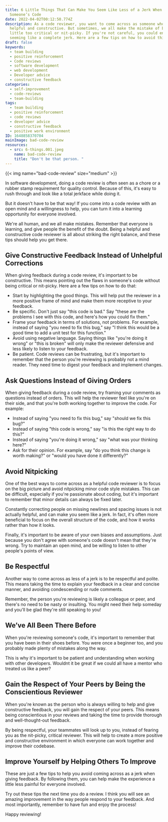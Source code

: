 ```yaml
---
title: 6 Little Things That Can Make You Seem Like Less of a Jerk When Reviewing
  Someone’s Code
date: 2022-04-02T00:12:50.774Z
description: As a code reviewer, you want to come across as someone who is
  helpful and constructive. But sometimes, we all make the mistake of being a
  little too critical or nit-picky. If you're not careful, you could end up
  seeming like a complete jerk. Here are a few tips on how to avoid this.
draft: false
keywords:
  - team building
  - positive reinforcement
  - Code reviews
  - software development
  - web development
  - Developer advice
  - constructive feedback
categories:
  - self-improvement
  - code-reviews
  - team-building
tags:
  - team building
  - positive reinforcement
  - code reviews
  - developer advice
  - constructive feedback
  - positive work environment
ID: 1648858370704
mainImage: bad-code-review
resources:
  - src: 6-things.001.jpeg
    name: bad-code-review
    title: "Don't be that person. "
---
```

{{< img name="bad-code-review" size="medium" >}}

In software development, doing a code review is often seen as a chore or a rubber stamp requirement for quality control. Because of this, it's easy to rush through and look like a total jerkface while doing it.

But it doesn't have to be that way! If you come into a code review with an open mind and a willingness to help, you can turn it into a learning opportunity for everyone involved.

We're all human, and we all make mistakes. Remember that everyone is learning, and give people the benefit of the doubt. Being a helpful and constructive code reviewer is all about striking the right balance, and these tips should help you get there.

## Give Constructive Feedback Instead of Unhelpful Corrections

When giving feedback during a code review, it's important to be constructive. This means pointing out the flaws in someone's code without being critical or nit-picky. Here are a few tips on how to do that:

* Start by highlighting the good things. This will help put the reviewer in a more positive frame of mind and make them more receptive to your feedback.
* Be specific. Don't just say "this code is bad." Say "these are the problems I see with this code, and here's how you could fix them."
* Frame your feedback in terms of solutions, not problems. For example, instead of saying "you need to fix this bug," say "I think this would be a good time to add a unit test for this function."
* Avoid using negative language. Saying things like "you're doing it wrong" or "this is broken" will only make the reviewer defensive and less likely to listen to your feedback.
* Be patient. Code reviews can be frustrating, but it's important to remember that the person you're reviewing is probably not a mind reader. They need time to digest your feedback and implement changes.

## Ask Questions Instead of Giving Orders

When giving feedback during a code review, try framing your comments as questions instead of orders. This will help the reviewer feel like you're on their side, and that you're both working together to improve the code. For example:

* Instead of saying "you need to fix this bug," say "should we fix this bug?"
* Instead of saying "this code is wrong," say "is this the right way to do this?"
* Instead of saying "you're doing it wrong," say "what was your thinking here?"
* Ask for their opinion. For example, say "do you think this change is worth making?" or "would you have done it differently?"

## Avoid Nitpicking

One of the best ways to come across as a helpful code reviewer is to focus on the big picture and avoid nitpicking minor code style mistakes. This can be difficult, especially if you're passionate about coding, but it's important to remember that minor details can always be fixed later.

Constantly correcting people on missing newlines and spacing issues is not actually helpful, and can make you seem like a jerk. In fact, it's often more beneficial to focus on the overall structure of the code, and how it works rather than how it looks.

Finally, it's important to be aware of your own biases and assumptions. Just because you don't agree with someone's code doesn't mean that they're wrong. Try to maintain an open mind, and be willing to listen to other people's points of view.

## Be Respectful

Another way to come across as less of a jerk is to be respectful and polite. This means taking the time to explain your feedback in a clear and concise manner, and avoiding condescending or rude comments.

Remember, the person you're reviewing is likely a colleague or peer, and there's no need to be nasty or insulting. You might need their help someday and you'll be glad they're still speaking to you!

## We’ve All Been There Before

When you're reviewing someone's code, it's important to remember that you have been in their shoes before. You were once a beginner too, and you probably made plenty of mistakes along the way.

This is why it's important to be patient and understanding when working with other developers. Wouldnt it be great if we could all have a mentor who treated us like a peer?

## Gain the Respect of Your Peers by Being the Conscientious Reviewer

When you're known as the person who is always willing to help and give constructive feedback, you will gain the respect of your peers. This means being conscientious in your reviews and taking the time to provide thorough and well-thought-out feedback.

By being respectful, your teammates will look up to you, instead of fearing you as the nit-picky, critical reviewer. This will help to create a more positive and constructive environment in which everyone can work together and improve their codebase.

## Improve Yourself by Helping Others To Improve

These are just a few tips to help you avoid coming across as a jerk when giving feedback. By following them, you can help make the experience a little less painful for everyone involved.

Try out these tips the next time you do a review. I think you will see an amazing improvement in the way people respond to your feedback. And most importantly, remember to have fun and enjoy the process!

Happy reviewing!